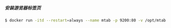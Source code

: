 ##### 安装游览器标签页

```bash
$ docker run -itd --restart=always --name mtab -p 9200:80 -v /opt/mtab:/app itushan/mtab
```

